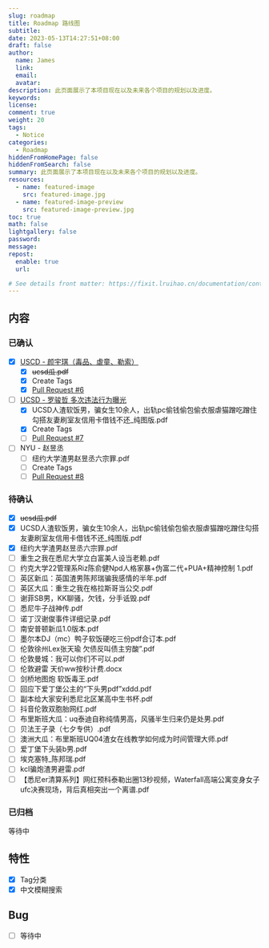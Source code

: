 ```yaml
---
slug: roadmap
title: Roadmap 路线图
subtitle:
date: 2023-05-13T14:27:51+08:00
draft: false
author:
  name: James
  link:
  email:
  avatar:
description: 此页面展示了本项目现在以及未来各个项目的规划以及进度。
keywords:
license:
comment: true
weight: 20
tags:
  - Notice
categories:
  - Roadmap
hiddenFromHomePage: false
hiddenFromSearch: false
summary: 此页面展示了本项目现在以及未来各个项目的规划以及进度。
resources:
  - name: featured-image
    src: featured-image.jpg
  - name: featured-image-preview
    src: featured-image-preview.jpg
toc: true
math: false
lightgallery: false
password:
message:
repost:
  enable: true
  url:

# See details front matter: https://fixit.lruihao.cn/documentation/content-management/introduction/#front-matter
---
```


<!--more-->

## 内容

### 已确认

- [x] [USCD - 颜宇琪（毒品、虐童、勒索）](/posts/uscd-yuqiyann/)
  - [x] ~~ucsd瓜.pdf~~
  - [x] Create Tags
  - [x] [Pull Request #6](https://github.com/JamesFlare1212/GOSSIP/pull/6)
- [ ] [UCSD - 罗骏哲 多次违法行为曝光](/posts/uscd-david/)
  - [x] UCSD人渣软饭男，骗女生10余人，出轨pc偷钱偷包偷衣服虐猫蹭吃蹭住勾搭友妻刷室友信用卡借钱不还_纯图版.pdf
  - [x] Create Tags
  - [ ] [Pull Request #7](https://github.com/JamesFlare1212/GOSSIP/pull/7)
- [ ] NYU - 赵昱丞
  - [ ] 纽约大学渣男赵昱丞六宗罪.pdf
  - [ ] Create Tags
  - [ ] [Pull Request #8](https://github.com/JamesFlare1212/GOSSIP/pull/8)

### 待确认

- [x] ~~ucsd瓜.pdf~~
- [x] UCSD人渣软饭男，骗女生10余人，出轨pc偷钱偷包偷衣服虐猫蹭吃蹭住勾搭友妻刷室友信用卡借钱不还_纯图版.pdf
- [x] 纽约大学渣男赵昱丞六宗罪.pdf
- [ ] 重生之我在悉尼大学立白富美人设当老赖.pdf
- [ ] 约克大学22管理系Riz陈俞健Npd人格家暴+伪富二代+PUA+精神控制 1.pdf
- [ ] 英区新瓜：英国渣男陈邦瑞骗我感情的半年.pdf
- [ ] 英区大瓜：重生之我在格拉斯哥当公交.pdf
- [ ] 谢菲SB男，KK聊骚，欠钱，分手诋毁.pdf
- [ ] 悉尼牛子战神传.pdf
- [ ] 诺丁汉谢俊事件详细记录.pdf
- [ ] 南安普顿新瓜1.0版本.pdf
- [ ] 墨尔本DJ（mc）鸭子软饭硬吃三份pdf合订本.pdf
- [ ] 伦敦徐州Lex张天瑜 欠债反叫债主穷酸”.pdf
- [ ] 伦敦曼城：我可以你们不可以.pdf
- [ ] 伦敦避雷 天价ww按秒计费.docx
- [ ] 剑桥地图炮 软饭毒王.pdf
- [ ] 回应下爱丁堡公主的“下头男pdf”xddd.pdf
- [ ] 副本给大家安利悉尼北区某高中生书杯.pdf
- [ ] 抖音伦敦双胞胎网红.pdf
- [ ] 布里斯班大瓜：uq泰迪自称纯情男高，风骚半生归来仍是处男.pdf
- [ ] 贝法王子录（七夕专供）.pdf
- [ ] 澳洲大瓜：布里斯班UQ04渣女在线教学如何成为时间管理大师.pdf
- [ ] 爱丁堡下头装b男.pdf
- [ ] 埃克塞特_陈邦瑞.pdf
- [ ] kcl骗炮渣男避雷.pdf
- [ ] 【悉尼er清算系列】网红预科泰勒出圈13秒视频，Waterfall高端公寓变身女子ufc决赛现场，背后真相突出一个离谱.pdf

### 已归档

等待中

## 特性

- [x] Tag分类
- [x] 中文模糊搜索

## Bug

- [ ] 等待中